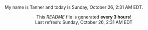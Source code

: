 My name is Tanner and today is Sunday, October 26, 2:31 AM EDT.

<p align="center">This <i>README</i> file is generated <b>every 3 hours</b>!</br>Last refresh: Sunday, October 26, 2:31 AM EDT<br /></p>
